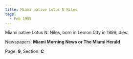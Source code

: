 ```yaml
---  
title: Miami native Lotus N Niles  
tags:  
  - Feb 1955  
---  
```

  
Miami native Lotus N. Niles, born in Lemon City in 1898, dies.  
  
Newspapers: **Miami Morning News or The Miami Herald**  
  
Page: **9**, Section: **C** 

